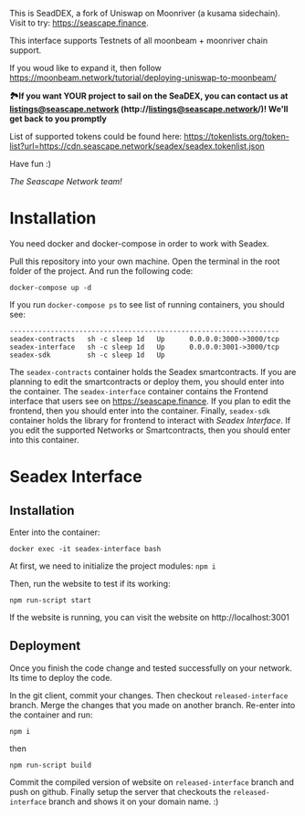 This is SeadDEX, a fork of Uniswap on Moonriver (a kusama sidechain). Visit to try: https://seascape.finance.

This interface supports Testnets of all moonbeam + moonriver chain support.

If you woud like to expand it, then follow https://moonbeam.network/tutorial/deploying-uniswap-to-moonbeam/

**🏞If you want YOUR project to sail on the SeaDEX, you can contact us at listings@seascape.network (http://listings@seascape.network/)! We'll get back to you promptly**

List of supported tokens could be found here:
https://tokenlists.org/token-list?url=https://cdn.seascape.network/seadex/seadex.tokenlist.json

Have fun :)

*The Seascape Network team!*

# Installation
You need docker and docker-compose in order to work with Seadex.

Pull this repository into your own machine. Open the terminal in the root folder of the project. And run the following code:

`docker-compose up -d`

If you run `docker-compose ps` to see list of running containers, you should see:

```      Name            Command       State           Ports
------------------------------------------------------------------
seadex-contracts   sh -c sleep 1d   Up      0.0.0.0:3000->3000/tcp
seadex-interface   sh -c sleep 1d   Up      0.0.0.0:3001->3000/tcp
seadex-sdk         sh -c sleep 1d   Up
```

The `seadex-contracts` container holds the Seadex smartcontracts. If you are planning to edit the smartcontracts or deploy them, you should enter into the container.
The `seadex-interface` container contains the Frontend interface that users see on https://seascape.finance. If you plan to edit the frontend, then you should enter into the container.
Finally, `seadex-sdk` container holds the library for frontend to interact with *Seadex Interface*. If you edit the supported Networks or Smartcontracts, then you should enter into this container.

# Seadex Interface

## Installation
Enter into the container:

`docker exec -it seadex-interface bash`

At first, we need to initialize the project modules:
`npm i`

Then, run the website to test if its working:

`npm run-script start`

If the website is running, you can visit the website on http://localhost:3001

## Deployment

Once you finish the code change and tested successfully on your network. Its time to deploy the code.

In the git client, commit your changes. Then checkout `released-interface` branch. Merge the changes that you made on another branch.
Re-enter into the container and run:

`npm i`

then

`npm run-script build`

Commit the compiled version of website on `released-interface` branch and push on github. Finally setup the server that checkouts the `released-interface` branch and shows it on your domain name. :)
